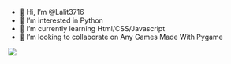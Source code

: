 - 👋 Hi, I’m @Lalit3716
- 👀 I’m interested in Python 
- 🌱 I’m currently learning Html/CSS/Javascript 
- 💞️ I’m looking to collaborate on Any Games Made With Pygame

<img src="https://github-readme-stats.vercel.app/api?username=Lalit3716&&show_icons=true&title_color=ffffff&icon_color=bb2acf&text_color=daf7dc&bg_color=151515">
